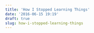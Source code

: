 ```yaml
---
title: 'How I Stopped Learning Things'
date: '2016-06-15 19:19'
draft: true
slug: how-i-stopped-learning-things
---
```

